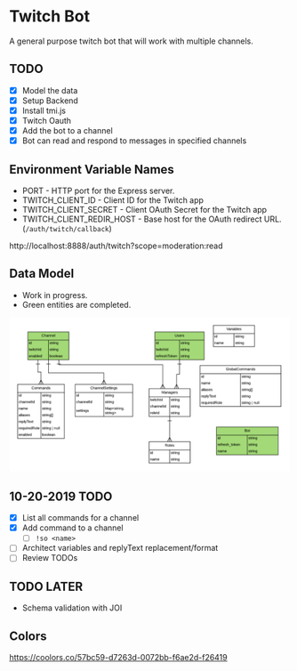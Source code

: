 # Twitch Bot

A general purpose twitch bot that will work with multiple channels.

## TODO

* [x] Model the data
* [x] Setup Backend
* [x] Install tmi.js
* [x] Twitch Oauth
* [x] Add the bot to a channel
* [x] Bot can read and respond to messages in specified channels

## Environment Variable Names

- PORT - HTTP port for the Express server.
- TWITCH_CLIENT_ID - Client ID for the Twitch app
- TWITCH_CLIENT_SECRET - Client OAuth Secret for the Twitch app
- TWITCH_CLIENT_REDIR_HOST - Base host for the OAuth redirect URL.
	(`/auth/twitch/callback`)

http://localhost:8888/auth/twitch?scope=moderation:read

## Data Model

* Work in progress.
* Green entities are completed.

![ERD](ERD.png)

## 10-20-2019 TODO

* [x] List all commands for a channel
* [x] Add command to a channel
	* [ ] `!so <name>`
* [ ] Architect variables and replyText replacement/format
* [ ] Review TODOs
<!-- * [ ] Add more TODOs -->


## TODO LATER

* Schema validation with JOI

## Colors

https://coolors.co/57bc59-d7263d-0072bb-f6ae2d-f26419